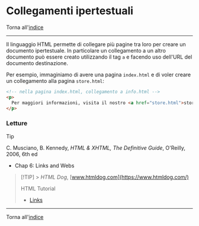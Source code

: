 # Collegamenti ipertestuali

Torna all'[indice](../toc.md)

---

Il linguaggio HTML permette di collegare più pagine tra loro per creare un documento ipertestuale.
In particolare un collegamento a un altro documento può essere creato utilizzando il tag `a` e facendo
uso dell'URL del documento destinazione.

Per esempio, immaginiamo di avere una pagina `index.html` e di voler creare un collegamento
alla pagina `store.html`:

```html
<!-- nella pagina index.html, collegamento a info.html -->
<p>
  Per maggiori informazioni, visita il nostro <a href="store.html">store</a>
</p>
```

### Letture

> [!TIP]
> C. Musciano, B. Kennedy, _HTML & XHTML, The Definitive Guide_, O'Reilly, 2006, 6th ed
>
> - Chap 6: Links and Webs

> [!TIP] > _HTML Dog_, [www.htmldog.com](https://www.htmldog.com/)
>
> HTML Tutorial
>
> - [Links](https://www.htmldog.com/guides/html/beginner/links/)

---

Torna all'[indice](../toc.md)
